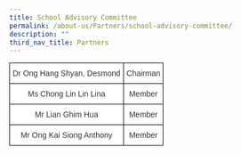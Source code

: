 ```yaml
---
title: School Advisory Committee
permalink: /about-us/Partners/school-advisory-committee/
description: ""
third_nav_title: Partners
---
```

<style type="text/css">
.tg  {border-collapse:collapse;border-spacing:0;margin:0px auto;}
.tg td{border-color:black;border-style:solid;border-width:1px;font-family:Arial, sans-serif;font-size:14px;
  overflow:hidden;padding:10px 5px;word-break:normal;}
.tg th{border-color:black;border-style:solid;border-width:1px;font-family:Arial, sans-serif;font-size:14px;
  font-weight:normal;overflow:hidden;padding:10px 5px;word-break:normal;}
.tg .tg-tlx9{background-color:#FFF;color:#333;text-align:center;vertical-align:top}
</style>
<table class="tg">
<tbody>
  <tr>
    <td class="tg-tlx9"><span style="font-weight:400;color:#333">Dr Ong Hang Shyan, Desmond</span></td>
    <td class="tg-tlx9"><span style="font-weight:400;color:#333">Chairman</span></td>
  </tr>
  <tr>
    <td class="tg-tlx9"><span style="font-weight:400;color:#333">Ms Chong Lin Lin Lina</span></td>
    <td class="tg-tlx9"><span style="font-weight:400;color:#333">Member</span></td>
  </tr>
  <tr>
    <td class="tg-tlx9"><span style="font-weight:400;color:#333">Mr Lian Ghim Hua</span></td>
    <td class="tg-tlx9"><span style="font-weight:400;color:#333">Member</span></td>
  </tr>
  <tr>
    <td class="tg-tlx9"><span style="font-weight:400;color:#333">Mr Ong Kai Siong Anthony</span></td>
    <td class="tg-tlx9"><span style="font-weight:400;color:#333">Member</span></td>
  </tr>
</tbody>
</table>